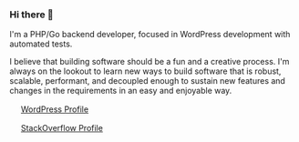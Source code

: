 ### Hi there 👋

I'm a PHP/Go backend developer, focused in WordPress development with automated tests.

I believe that building software should be a fun and a creative process. I'm always on the lookout to learn new ways to build software that is robust, scalable, performant, and decoupled enough to sustain new features and changes in the requirements in an easy and enjoyable way. 

<img src="https://s.w.org/favicon.ico?2" width=16 height=16> [WordPress Profile](https://profiles.wordpress.org/lucasbustamante/)

<img src="https://cdn.sstatic.net/Sites/stackoverflow/Img/favicon.ico?v=ec617d715196" width=16 height=16> [StackOverflow Profile](https://stackoverflow.com/users/2056484/lucas-bustamante?tab=profile)
